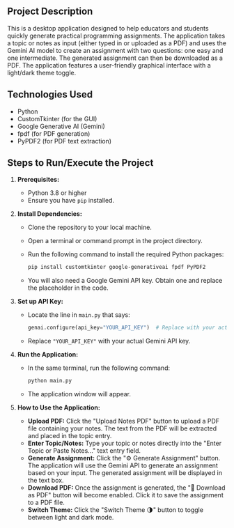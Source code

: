 ## Project Description

This is a desktop application designed to help educators and students quickly generate practical programming assignments. The application takes a topic or notes as input (either typed in or uploaded as a PDF) and uses the Gemini AI model to create an assignment with two questions: one easy and one intermediate. The generated assignment can then be downloaded as a PDF. The application features a user-friendly graphical interface with a light/dark theme toggle.

## Technologies Used

* Python
* CustomTkinter (for the GUI)
* Google Generative AI (Gemini)
* fpdf (for PDF generation)
* PyPDF2 (for PDF text extraction)

## Steps to Run/Execute the Project

1.  **Prerequisites:**

    * Python 3.8 or higher
    * Ensure you have `pip` installed.

2.  **Install Dependencies:**

    * Clone the repository to your local machine.
    * Open a terminal or command prompt in the project directory.
    * Run the following command to install the required Python packages:

        ```bash
        pip install customtkinter google-generativeai fpdf PyPDF2
        ```
    * You will also need a Google Gemini API key. Obtain one and replace the placeholder in the code.

3.  **Set up API Key:**

    * Locate the line in `main.py` that says:

        ```python
        genai.configure(api_key="YOUR_API_KEY")  # Replace with your actual API key
        ```
    * Replace `"YOUR_API_KEY"` with your actual Gemini API key.

4.  **Run the Application:**

    * In the same terminal, run the following command:

        ```bash
        python main.py
        ```
    * The application window will appear.

5.  **How to Use the Application:**

    * **Upload PDF:** Click the "Upload Notes PDF" button to upload a PDF file containing your notes. The text from the PDF will be extracted and placed in the topic entry.
    * **Enter Topic/Notes:** Type your topic or notes directly into the "Enter Topic or Paste Notes..." text entry field.
    * **Generate Assignment:** Click the "⚙️ Generate Assignment" button. The application will use the Gemini API to generate an assignment based on your input. The generated assignment will be displayed in the text box.
    * **Download PDF:** Once the assignment is generated, the "💾 Download as PDF" button will become enabled. Click it to save the assignment to a PDF file.
    * **Switch Theme:** Click the "Switch Theme 🌗" button to toggle between light and dark mode.
